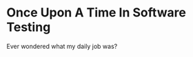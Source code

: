 Once Upon A Time In Software Testing
====================================

Ever wondered what my daily job was?
